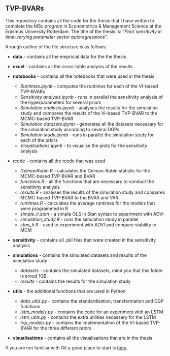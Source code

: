 ## TVP-BVARs

This repository contains all the code for the thesis that I have written to complete the MSc program in Econometrics & Management Science at the Erasmus University Rotterdam. The title of the thesis is: "_Prior sensitivity in time-varying parameter vector autoregressions_". 

A rough outline of the file structure is as follows:

- **data** - contains all the empricial data for the the thesis
- **excel** - contains all the cross-table analysis of the results
- **notebooks** - contains all the notebooks that were used in the thesis
  - *Runtimes.ipynb* - computes the runtimes for each of the VI-based TVP-BVARs
  - *Sensitivity analysis.ipynb* - runs in parallel the sensitivity analysis of the hyperparameters for several priors
  - *Simulation analysis.ipynb* -  analyses the results for the simulation study and compares the results of the VI-based TVP-BVAR to the MCMC-based TVP-BVAR
  - *Simulation datasets.ipynb* - generates all the datasets necessary for the simulation study according to several DGPs
  - *Simulation study.ipynb* - runs in parallel the simulation study for each of the priors
  - *Visualisations.ipynb* - to visualise the plots for the sensitivity analysis
- rcode - contains all the rcode that was used
  - *GelmanRubin.R* - calculates the Gelman-Rubin statistic for the MCMC-based TVP-BVAR and BVAR
  - *functions.R* - all the functions that are necessary to conduct the sensitivity analysis
  - *results.R* - analyses the results of the simulation study and compares MCMC-based TVP-BVAR to the BVAR and VAR
  - *runtimes.R* - calculates the average runtimes for the models that were programmed in R
  - *simple_lr.stan* - a simple OLS in Stan syntax to experiment with ADVI
  - *simulation_study.R* - runs the simulation study in parallel
  - *stan_lr.R* - used to experiment with ADVI and compare viability to MCM
- **sensitivity** - contains all .pkl files that were created in the sensitivity analysis
- **simulations** - contains the simulated datasets and results of the simulation study
  - *datasets* - contains the simulated datasets, mind you that this folder is aroud 1GB.
  - *results* - contains the results for the simulation study
- **utils** - the additional functions that are used in Python
  - *data_utils.py* - contains the standardisation, transformation and DGP functions
  - *lstm_models.py* - contains the code for an experiment with an LSTM
  - *lstm_utils.py* - contains the extra utilities necessary for the LSTM
  - *tvp_models.py* - contains the implementation of the VI-based TVP-BVAR for the three different priors

- **visualisations** - contains all the visualisations that are in the thesis

If you are not familiar with Git a good place to start is [here](https://docs.gitlab.com/ee/topics/git/index.html).
